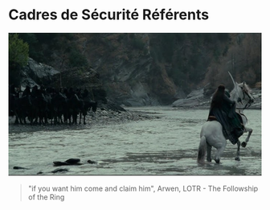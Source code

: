 # Cadres de Sécurité Référents

[<img src="img/step4.jpg" alt="Arwen" >](https://www.youtube.com/watch?v=fd2AO0gr3Rc)
> "if you want him come and claim him", Arwen, LOTR - The Followship of the Ring
